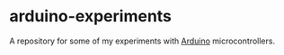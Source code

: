 # arduino-experiments
A repository for some of my experiments with [Arduino](https://en.wikipedia.org/wiki/Arduino) microcontrollers.
